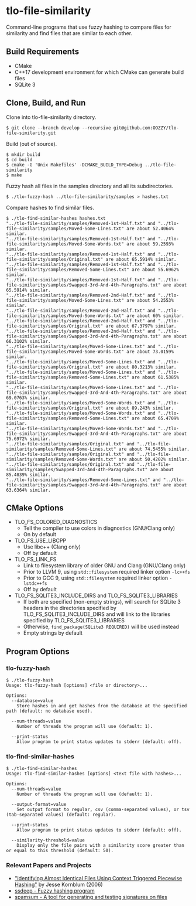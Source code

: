 # tlo-file-similarity

Command-line programs that use fuzzy hashing to compare files for similarity and
find files that are similar to each other.

## Build Requirements

* CMake
* C++17 development environment for which CMake can generate build files
* SQLite 3

## Clone, Build, and Run

Clone into tlo-file-similarity directory.

```
$ git clone --branch develop --recursive git@github.com:OOZZY/tlo-file-similarity.git
```

Build (out of source).

```
$ mkdir build
$ cd build
$ cmake -G 'Unix Makefiles' -DCMAKE_BUILD_TYPE=Debug ../tlo-file-similarity
$ make
```

Fuzzy hash all files in the samples directory and all its subdirectories.

```
$ ./tlo-fuzzy-hash ../tlo-file-similarity/samples > hashes.txt
```

Compare hashes to find similar files.

```
$ ./tlo-find-similar-hashes hashes.txt
"../tlo-file-similarity/samples/Removed-1st-Half.txt" and "../tlo-file-similarity/samples/Moved-Some-Lines.txt" are about 52.4064% similar.
"../tlo-file-similarity/samples/Removed-1st-Half.txt" and "../tlo-file-similarity/samples/Moved-Some-Words.txt" are about 59.2593% similar.
"../tlo-file-similarity/samples/Removed-1st-Half.txt" and "../tlo-file-similarity/samples/Original.txt" are about 65.5914% similar.
"../tlo-file-similarity/samples/Removed-1st-Half.txt" and "../tlo-file-similarity/samples/Removed-Some-Lines.txt" are about 55.6962% similar.
"../tlo-file-similarity/samples/Removed-1st-Half.txt" and "../tlo-file-similarity/samples/Swapped-3rd-And-4th-Paragraphs.txt" are about 65.5914% similar.
"../tlo-file-similarity/samples/Removed-2nd-Half.txt" and "../tlo-file-similarity/samples/Moved-Some-Lines.txt" are about 54.2553% similar.
"../tlo-file-similarity/samples/Removed-2nd-Half.txt" and "../tlo-file-similarity/samples/Moved-Some-Words.txt" are about 60% similar.
"../tlo-file-similarity/samples/Removed-2nd-Half.txt" and "../tlo-file-similarity/samples/Original.txt" are about 67.3797% similar.
"../tlo-file-similarity/samples/Removed-2nd-Half.txt" and "../tlo-file-similarity/samples/Swapped-3rd-And-4th-Paragraphs.txt" are about 66.3102% similar.
"../tlo-file-similarity/samples/Moved-Some-Lines.txt" and "../tlo-file-similarity/samples/Moved-Some-Words.txt" are about 73.0159% similar.
"../tlo-file-similarity/samples/Moved-Some-Lines.txt" and "../tlo-file-similarity/samples/Original.txt" are about 80.3213% similar.
"../tlo-file-similarity/samples/Moved-Some-Lines.txt" and "../tlo-file-similarity/samples/Removed-Some-Lines.txt" are about 61.5385% similar.
"../tlo-file-similarity/samples/Moved-Some-Lines.txt" and "../tlo-file-similarity/samples/Swapped-3rd-And-4th-Paragraphs.txt" are about 69.0763% similar.
"../tlo-file-similarity/samples/Moved-Some-Words.txt" and "../tlo-file-similarity/samples/Original.txt" are about 89.243% similar.
"../tlo-file-similarity/samples/Moved-Some-Words.txt" and "../tlo-file-similarity/samples/Removed-Some-Lines.txt" are about 65.4709% similar.
"../tlo-file-similarity/samples/Moved-Some-Words.txt" and "../tlo-file-similarity/samples/Swapped-3rd-And-4th-Paragraphs.txt" are about 75.6972% similar.
"../tlo-file-similarity/samples/Original.txt" and "../tlo-file-similarity/samples/Removed-Some-Lines.txt" are about 74.5455% similar.
"../tlo-file-similarity/samples/Original.txt" and "../tlo-file-similarity/samples/Removed-Some-Words.txt" are about 50.4202% similar.
"../tlo-file-similarity/samples/Original.txt" and "../tlo-file-similarity/samples/Swapped-3rd-And-4th-Paragraphs.txt" are about 85.4839% similar.
"../tlo-file-similarity/samples/Removed-Some-Lines.txt" and "../tlo-file-similarity/samples/Swapped-3rd-And-4th-Paragraphs.txt" are about 63.6364% similar.
```

## CMake Options

* TLO\_FS\_COLORED\_DIAGNOSTICS
    * Tell the compiler to use colors in diagnostics (GNU/Clang only)
    * On by default
* TLO\_FS\_USE\_LIBCPP
    * Use libc++ (Clang only)
    * Off by default
* TLO\_FS\_LINK\_FS
    * Link to filesystem library of older GNU and Clang (GNU/Clang only)
    * Prior to LLVM 9, using `std::filesystem` required linker option `-lc++fs`
    * Prior to GCC 9, using `std::filesystem` required linker option
      `-lstdc++fs`
    * Off by default
* TLO\_FS\_SQLITE3\_INCLUDE\_DIRS and TLO\_FS\_SQLITE3\_LIBRARIES
    * If both are specified (non-empty strings), will search for SQLite 3
      headers in the directories specified by TLO\_FS\_SQLITE3\_INCLUDE\_DIRS
      and will link to the libraries specified by TLO\_FS\_SQLITE3\_LIBRARIES
    * Otherwise, `find_package(SQLite3 REQUIRED)` will be used instead
    * Empty strings by default

## Program Options

### tlo-fuzzy-hash

```
$ ./tlo-fuzzy-hash
Usage: tlo-fuzzy-hash [options] <file or directory>...

Options:
  --database=value
    Store hashes in and get hashes from the database at the specified path (default: no database used).

  --num-threads=value
    Number of threads the program will use (default: 1).

  --print-status
    Allow program to print status updates to stderr (default: off).
```

### tlo-find-similar-hashes

```
$ ./tlo-find-similar-hashes
Usage: tlo-find-similar-hashes [options] <text file with hashes>...

Options:
  --num-threads=value
    Number of threads the program will use (default: 1).

  --output-format=value
    Set output format to regular, csv (comma-separated values), or tsv (tab-separated values) (default: regular).

  --print-status
    Allow program to print status updates to stderr (default: off).

  --similarity-threshold=value
    Display only the file pairs with a similarity score greater than or equal to this threshold (default: 50).
```

### Relevant Papers and Projects
* ["Identifying Almost Identical Files Using Context Triggered Piecewise
  Hashing"](https://www.dfrws.org/sites/default/files/session-files/paper-identifying_almost_identical_files_using_context_triggered_piecewise_hashing.pdf)
  by Jesse Kornblum (2006)
* [ssdeep - Fuzzy hashing program](https://ssdeep-project.github.io/ssdeep/index.html)
* [spamsum - A tool for generating and testing signatures on
  files](https://www.samba.org/ftp/unpacked/junkcode/spamsum/)
